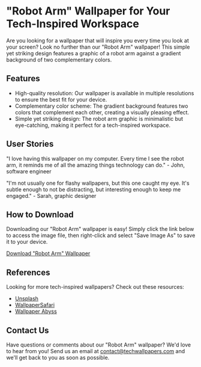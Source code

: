<!--
Write me content for website with wallpaper which alt text is:

"A wallpaper with a simple graphic of a robot arm, against a gradient background of two complementary colors."

The name/title of the page should not be 1:1 copy of the alt text but rather a real content of the website which is using this wallpaper.

- Use markdown format
- Start with the heading
- The content should look like a real website
- Include real sections like references, contact, user stories, etc. use things relevant to the page purpose.
- Feel free to use structure like headings, bullets, numbering, blockquotes, paragraphs, horizontal lines, etc.
- You can use formatting like bold or _italic_
- You can include UTF-8 emojis
- Links should be only #hash anchors (and you can refer to the document itself)
- Do not include images
-->

<!--font:Roboto-->

# "Robot Arm" Wallpaper for Your Tech-Inspired Workspace

Are you looking for a wallpaper that will inspire you every time you look at your screen? Look no further than our "Robot Arm" wallpaper! This simple yet striking design features a graphic of a robot arm against a gradient background of two complementary colors.

## Features

-   High-quality resolution: Our wallpaper is available in multiple resolutions to ensure the best fit for your device.
-   Complementary color scheme: The gradient background features two colors that complement each other, creating a visually pleasing effect.
-   Simple yet striking design: The robot arm graphic is minimalistic but eye-catching, making it perfect for a tech-inspired workspace.

## User Stories

"I love having this wallpaper on my computer. Every time I see the robot arm, it reminds me of all the amazing things technology can do." - John, software engineer

"I'm not usually one for flashy wallpapers, but this one caught my eye. It's subtle enough to not be distracting, but interesting enough to keep me engaged." - Sarah, graphic designer

## How to Download

Downloading our "Robot Arm" wallpaper is easy! Simply click the link below to access the image file, then right-click and select "Save Image As" to save it to your device.

[Download "Robot Arm" Wallpaper](#)

## References

Looking for more tech-inspired wallpapers? Check out these resources:

-   [Unsplash](#)
-   [WallpaperSafari](#)
-   [Wallpaper Abyss](#)

## Contact Us

Have questions or comments about our "Robot Arm" wallpaper? We'd love to hear from you! Send us an email at [contact@techwallpapers.com](mailto:contact@techwallpapers.com) and we'll get back to you as soon as possible.
